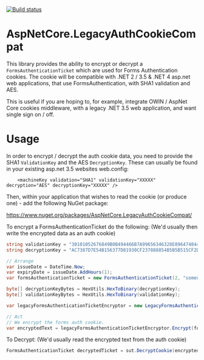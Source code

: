 [![Build status](https://ci.appveyor.com/api/projects/status/sbsp39sva2i7d5ks/branch/master?svg=true)](https://ci.appveyor.com/project/dazinator/aspnetcore-legacyauthcookiecompat/branch/master)

# AspNetCore.LegacyAuthCookieCompat
This library provides the ability to encrypt or decrypt a `FormsAuthenticationTicket` which are used for Forms Authentication cookies.
The cookie will be compatible with .NET 2 / 3.5 & .NET 4 asp.net web applications, that use FormsAuthentication, with SHA1 validation and AES.

This is useful if you are hoping to, for example, integrate OWIN / AspNet Core cookies middleware, with a legacy .NET 3.5 web application, and want single sign on / off.

# Usage

In order to encrypt / decrypt the auth cookie data, you need to provide the SHA1 `ValidationKey` and the AES `DecryptionKey`. These can usually be found in your existing asp.net 3.5 websites web.config:

```
    <machineKey validation="SHA1" validationKey="XXXXX" decryption="AES" decryptionKey="XXXXX" />

```

Then, within your application that wishes to read the cookie (or produce one) - add the following NuGet package:

https://www.nuget.org/packages/AspNetCore.LegacyAuthCookieCompat/

To encrypt a FormsAuthenticationTicket do the following: (We'd usually then write the encrypted data as an auth cookie)

```csharp
string validationKey = "30101052676849B0B494466B7A99656346328E8964748448E422D7344467A45777D972414947271744423422851D6742C9A09A65212C276C7F839157501291C6";
string decryptionKey = "AC7387D7E54B156377D81930CF237888854B5B5B515CF2D6356541255E696144";

// Arrange
var issueDate = DateTime.Now;
var expiryDate = issueDate.AddHours(1);
var formsAuthenticationTicket = new FormsAuthenticationTicket(2, "someuser@some-email.com", issueDate, expiryDate, false, "custom data", "/");

byte[] decryptionKeyBytes = HexUtils.HexToBinary(decryptionKey);
byte[] validationKeyBytes = HexUtils.HexToBinary(validationKey);

var legacyFormsAuthenticationTicketEncryptor = new LegacyFormsAuthenticationTicketEncryptor(decryptionKeyBytes, validationKeyBytes);

// Act
// We encrypt the forms auth cookie.
var encryptedText = legacyFormsAuthenticationTicketEncryptor.Encrypt(formsAuthenticationTicket);
```

To Decrypt: (We'd usually read the encrypted text from the auth cookie)

```csharp
FormsAuthenticationTicket decryptedTicket = sut.DecryptCookie(encryptedText, new Sha1HashProvider(_ValidationKeyText));
```

